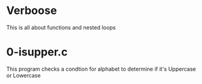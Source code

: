 # Verboose
This is all about functions and nested loops
# 0-isupper.c
This program checks a condtion for alphabet to determine if it's Uppercase or Lowercase
